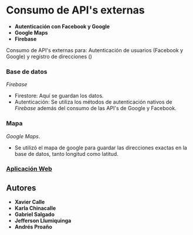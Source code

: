 # Consumo de API's externas
* **Autenticación con Facebook y Google** 
* **Google Maps** 
* **Firebase**

Consumo de API's externas para: 
Autenticación de usuarios (Facebook y Google) y registro de direcciones ()

### Base de datos
_Firebase_
* Firestore: Aquí se guardan los datos.
* Autenticación: Se utiliza los métodos de autenticación nativos de _Firebase_ además del consumo de las API's de Google y Facebook.

### Mapa
_Google Maps_.
* Se utilizó el mapa de google para guardar las direcciones exactas en la base de datos, tanto longitud como latitud.

### [Aplicación Web](https://adapp-8ab2c.firebaseapp.com/)


## Autores
* **Xavier Calle** 
* **Karla Chinacalle** 
* **Gabriel Salgado** 
* **Jefferson Llumiquinga** 
* **Andrés Proaño** 
